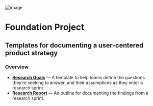 ![image](https://user-images.githubusercontent.com/395641/83133997-b1bf9600-a0b1-11ea-90ac-37f15f59ca36.png)

# Foundation Project
## Templates for documenting a user-centered product strategy


### Overview
- [**Research Goals**](research-goals.md) — A template to help teams define the questions they're seeking to answer, and their assumptions as they enter a research sprint.
- [**Research Report**](research-report.md) — An outline for documenting the findings from a research sprint.
